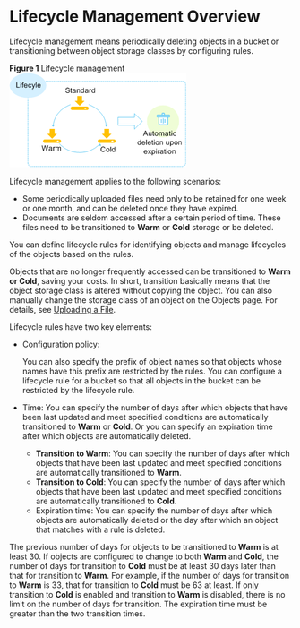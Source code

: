 # Lifecycle Management Overview<a name="en-us_topic_0045853659"></a>

Lifecycle management means periodically deleting objects in a bucket or transitioning between object storage classes by configuring rules.

**Figure  1**  Lifecycle management<a name="fig742244913265"></a>  
![](figures/lifecycle-management.png "lifecycle-management")

Lifecycle management applies to the following scenarios:

-   Some periodically uploaded files need only to be retained for one week or one month, and can be deleted once they have expired.
-   Documents are seldom accessed after a certain period of time. These files need to be transitioned to  **Warm**  or  **Cold**  storage or be deleted.

You can define lifecycle rules for identifying objects and manage lifecycles of the objects based on the rules.

Objects that are no longer frequently accessed can be transitioned to  **Warm **or** Cold**, saving your costs. In short, transition basically means that the object storage class is altered without copying the object. You can also manually change the storage class of an object on the Objects page. For details, see  [Uploading a File](uploading-a-file.md).

Lifecycle rules have two key elements:

-   Configuration policy: 

    You can also specify the prefix of object names so that objects whose names have this prefix are restricted by the rules. You can configure a lifecycle rule for a bucket so that all objects in the bucket can be restricted by the lifecycle rule.

-   Time: You can specify the number of days after which objects that have been last updated and meet specified conditions are automatically transitioned to  **Warm**  or  **Cold**. Or you can specify an expiration time after which objects are automatically deleted.
    -   **Transition to Warm**: You can specify the number of days after which objects that have been last updated and meet specified conditions are automatically transitioned to  **Warm**.
    -   **Transition to Cold**: You can specify the number of days after which objects that have been last updated and meet specified conditions are automatically transitioned to  **Cold**.
    -   Expiration time: You can specify the number of days after which objects are automatically deleted or the day after which an object that matches with a rule is deleted.


The previous number of days for objects to be transitioned to  **Warm**  is at least 30. If objects are configured to change to both  **Warm**  and  **Cold**, the number of days for transition to  **Cold**  must be at least 30 days later than that for transition to  **Warm**. For example, if the number of days for transition to  **Warm**  is 33, that for transition to  **Cold**  must be 63 at least. If only transition to  **Cold**  is enabled and transition to  **Warm**  is disabled, there is no limit on the number of days for transition. The expiration time must be greater than the two transition times.

